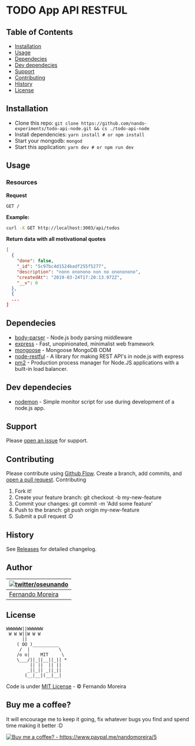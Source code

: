 # TODO App API RESTFUL

## Table of Contents

- [Installation](#installation)
- [Usage](#usage)
- [Dependecies](#dependecies)
- [Dev dependecies](#dev-dependecies)
- [Support](#support)
- [Contributing](#contributing)
- [History](#history)
- [License](#license)

## Installation

- Clone this repo: `git clone https://github.com/nando-experiments/todo-api-node.git && cs ./todo-api-node`
- Install dependencies: `yarn install # or npm install`
- Start your mongodb: `mongod`
- Start this application: `yarn dev # or npm run dev`

## Usage

### Resources

**Request**

```
GET /
```

**Example:**

```sh
curl -X GET http://localhost:3003/api/todos
```

**Return data with all motivational quotes**
```json
[
  {
    "done": false,
    "_id": "5c97bc4d1524badf255f5277",
    "description": "nonn ononono non no onononono",
    "createdAt": "2019-03-24T17:20:13.972Z",
    "__v": 0
  },
  {
  ...
]
```

## Dependecies

- [body-parser](https://github.com/expressjs/body-parser) - Node.js body parsing middleware
- [express](https://github.com/expressjs/express) - Fast, unopinionated, minimalist web framework
- [mongoose](https://github.com/Automattic/mongoose) - Mongoose MongoDB ODM
- [node-restful](https://github.com/baugarten/node-restful) - A library for making REST API's in node.js with express
- [pm2](https://github.com/Unitech/pm2) - Production process manager for Node.JS applications with a built-in load balancer.

## Dev dependecies

- [nodemon](https://github.com/remy/nodemon) - Simple monitor script for use during development of a node.js app.


## Support

Please [open an issue](../../issues/new) for support.

## Contributing

Please contribute using [Github Flow](https://guides.github.com/introduction/flow/). Create a branch, add commits, and [open a pull request](../../compare?expand=1).
Contributing

1. Fork it!
2. Create your feature branch: git checkout -b my-new-feature
3. Commit your changes: git commit -m 'Add some feature'
4. Push to the branch: git push origin my-new-feature
5. Submit a pull request :D

## History

See [Releases](../../releases) for detailed changelog.

## Author

| [![twitter/oseunando](https://avatars6.githubusercontent.com/u/1318271?v=4&s=120)](http://twitter.com/oseunando "Follow @oseunando on Twitter") |
| ----------------------------------------------------------------------------------------------------------------------------------------------- |
| [Fernando Moreira](http://twitter.com/oseunando)                                                                                                |

## License

```
WWWWWW||WWWWWW
 W W W||W W W
      ||
    ( OO )__________
     /  |           \
    /o o|    MIT     \
    \___/||_||__||_|| *
         || ||  || ||
        _||_|| _||_||
       (__|__|(__|__|
```

Code is under [MIT License](/LICENSE) - © Fernando Moreira

## Buy me a coffee?

It will encourage me to keep it going, fix whatever bugs you find and spend time making it better :D

<a href="https://www.paypal.me/nandomoreira/5">
  <img src="https://img.shields.io/badge/Buy%20me%20a%20coffee%3F-US%24%205-blue.svg" alt="Buy me a coffee? - https://www.paypal.me/nandomoreira/5">
</a>

